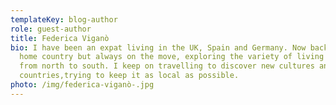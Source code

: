 ```yaml
---
templateKey: blog-author
role: guest-author
title: Federica Viganò
bio: I have been an expat living in the UK, Spain and Germany. Now back to my
  home country but always on the move, exploring the variety of living in Italy
  from north to south. I keep on travelling to discover new cultures and
  countries,trying to keep it as local as possible.
photo: /img/federica-viganò-.jpg
---
```

